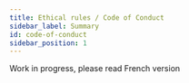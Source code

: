 ```yaml
---
title: Ethical rules / Code of Conduct
sidebar_label: Summary
id: code-of-conduct
sidebar_position: 1
---
```


Work in progress, please read French version
